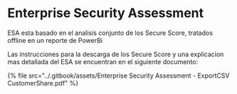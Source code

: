 # Enterprise Security Assessment

ESA esta basado en el analisis conjunto de los Secure Score, tratados offline en un reporte de PowerBi

Las instrucciones para la descarga de los Secure Score y una explicacion mas detallada del ESA se encuentran en el siguiente documento:&#x20;

{% file src="../.gitbook/assets/Enterprise Security Assessment - ExportCSV CustomerShare.pdf" %}
